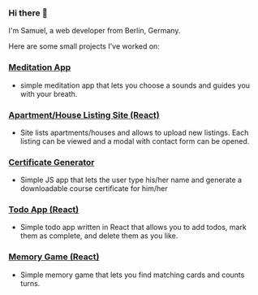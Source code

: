 ### Hi there 👋

I'm Samuel, a web developer from Berlin, Germany.

Here are some small projects I've worked on:

### [Meditation App](https://venerable-platypus-64b48f.netlify.app/)
- simple meditation app that lets you choose a sounds and guides you with your breath.

### [Apartment/House Listing Site (React)](https://jocular-biscuit-1f33db.netlify.app/)
- Site lists apartments/houses and allows to upload new listings. Each listing can be viewed and a modal with contact form can be opened.

### [Certificate Generator](https://nimble-crepe-557937.netlify.app/)
- Simple JS app that lets the user type his/her name and generate a downloadable course certificate for him/her

### [Todo App (React)](https://delightful-cocada-b8dc0f.netlify.app/)
- Simple todo app written in React that allows you to add todos, mark them as complete, and delete them as you like.

### [Memory Game (React)](https://resilient-mandazi-4de51d.netlify.app/)
- Simple memory game that lets you find matching cards and counts turns.

<!--
**samschanderl/samschanderl** is a ✨ _special_ ✨ repository because its `README.md` (this file) appears on your GitHub profile.

Here are some ideas to get you started:

🔭 I’m currently working on ...

🌱 I’m currently learning ...

📫 How to reach me: ...

-->
